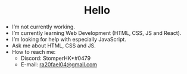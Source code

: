 <h1 align='center'>Hello</h1>

- I’m not currently working.
- I’m currently learning Web Development (HTML, CSS, JS and React).
- I’m looking for help with especially JavaScript.
- Ask me about HTML, CSS and JS.
- How to reach me:
  * Discord: StomperHK*#0479
  * E-mail: ra20fael04@gmail.com
